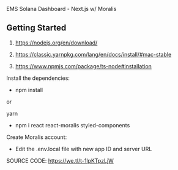 EMS Solana Dashboard - Next.js w/ Moralis

## Getting Started

1. https://nodejs.org/en/download/

2. https://classic.yarnpkg.com/lang/en/docs/install/#mac-stable

3. https://www.npmjs.com/package/ts-node#installation

Install the dependencies:

- npm install

or 

yarn

- npm i react react-moralis styled-components

Create Moralis account:

- Edit the .env.local file with new app ID and server URL

SOURCE CODE: https://we.tl/t-1lpKTpzLjW

